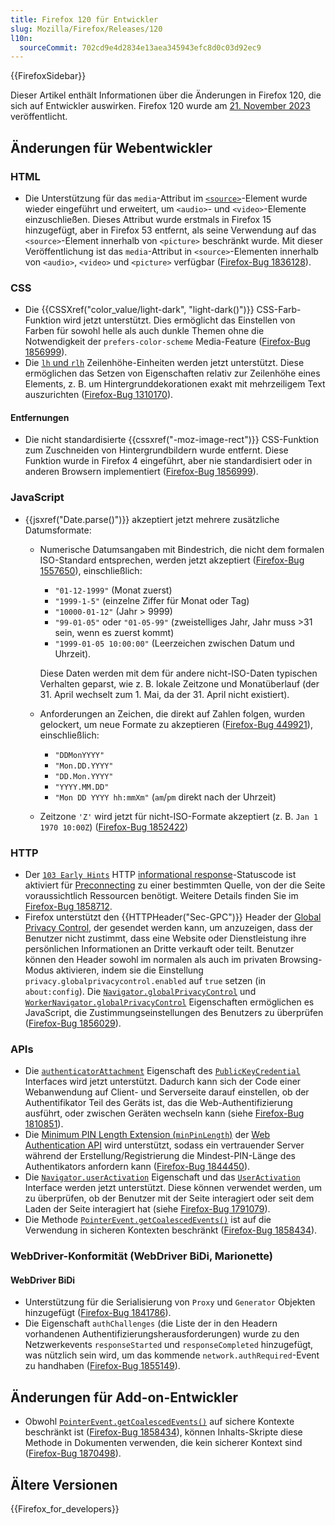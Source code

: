 ```yaml
---
title: Firefox 120 für Entwickler
slug: Mozilla/Firefox/Releases/120
l10n:
  sourceCommit: 702cd9e4d2834e13aea345943efc8d0c03d92ec9
---
```


{{FirefoxSidebar}}

Dieser Artikel enthält Informationen über die Änderungen in Firefox 120, die sich auf Entwickler auswirken. Firefox 120 wurde am [21. November 2023](https://whattrainisitnow.com/release/?version=120) veröffentlicht.

## Änderungen für Webentwickler

### HTML

- Die Unterstützung für das `media`-Attribut im [`<source>`](/de/docs/Web/HTML/Element/source)-Element wurde wieder eingeführt und erweitert, um `<audio>`- und `<video>`-Elemente einzuschließen. Dieses Attribut wurde erstmals in Firefox 15 hinzugefügt, aber in Firefox 53 entfernt, als seine Verwendung auf das `<source>`-Element innerhalb von `<picture>` beschränkt wurde. Mit dieser Veröffentlichung ist das `media`-Attribut in `<source>`-Elementen innerhalb von `<audio>`, `<video>` und `<picture>` verfügbar ([Firefox-Bug 1836128](https://bugzil.la/1836128)).

### CSS

- Die {{CSSXref("color_value/light-dark", "light-dark()")}} CSS-Farb-Funktion wird jetzt unterstützt. Dies ermöglicht das Einstellen von Farben für sowohl helle als auch dunkle Themen ohne die Notwendigkeit der `prefers-color-scheme` Media-Feature ([Firefox-Bug 1856999](https://bugzil.la/1856999)).
- Die [`lh` und `rlh`](/de/docs/Learn_web_development/Core/Styling_basics/Values_and_units#line_height_units) Zeilenhöhe-Einheiten werden jetzt unterstützt. Diese ermöglichen das Setzen von Eigenschaften relativ zur Zeilenhöhe eines Elements, z. B. um Hintergrunddekorationen exakt mit mehrzeiligem Text auszurichten ([Firefox-Bug 1310170](https://bugzil.la/1310170)).

#### Entfernungen

- Die nicht standardisierte {{cssxref("-moz-image-rect")}} CSS-Funktion zum Zuschneiden von Hintergrundbildern wurde entfernt. Diese Funktion wurde in Firefox 4 eingeführt, aber nie standardisiert oder in anderen Browsern implementiert ([Firefox-Bug 1856999](https://bugzil.la/1853867)).

### JavaScript

- {{jsxref("Date.parse()")}} akzeptiert jetzt mehrere zusätzliche Datumsformate:

  - Numerische Datumsangaben mit Bindestrich, die nicht dem formalen ISO-Standard entsprechen, werden jetzt akzeptiert ([Firefox-Bug 1557650](https://bugzil.la/1557650)), einschließlich:

    - `"01-12-1999"` (Monat zuerst)
    - `"1999-1-5"` (einzelne Ziffer für Monat oder Tag)
    - `"10000-01-12"` (Jahr > 9999)
    - `"99-01-05"` oder `"01-05-99"` (zweistelliges Jahr, Jahr muss >31 sein, wenn es zuerst kommt)
    - `"1999-01-05 10:00:00"` (Leerzeichen zwischen Datum und Uhrzeit).

    Diese Daten werden mit dem für andere nicht-ISO-Daten typischen Verhalten geparst, wie z. B. lokale Zeitzone und Monatüberlauf (der 31. April wechselt zum 1. Mai, da der 31. April nicht existiert).

  - Anforderungen an Zeichen, die direkt auf Zahlen folgen, wurden gelockert, um neue Formate zu akzeptieren ([Firefox-Bug 449921](https://bugzil.la/449921)), einschließlich:

    - `"DDMonYYYY"`
    - `"Mon.DD.YYYY"`
    - `"DD.Mon.YYYY"`
    - `"YYYY.MM.DD"`
    - `"Mon DD YYYY hh:mmXm"` (`am`/`pm` direkt nach der Uhrzeit)

  - Zeitzone `'Z'` wird jetzt für nicht-ISO-Formate akzeptiert (z. B. `Jan 1 1970 10:00Z`) ([Firefox-Bug 1852422](https://bugzil.la/1852422))

### HTTP

- Der [`103 Early Hints`](/de/docs/Web/HTTP/Reference/Status/103) HTTP [informational response](/de/docs/Web/HTTP/Reference/Status#informational_responses)-Statuscode ist aktiviert für [Preconnecting](/de/docs/Web/HTML/Attributes/rel/preconnect) zu einer bestimmten Quelle, von der die Seite voraussichtlich Ressourcen benötigt.
  Weitere Details finden Sie im [Firefox-Bug 1858712](https://bugzil.la/1858712).
- Firefox unterstützt den {{HTTPHeader("Sec-GPC")}} Header der [Global Privacy Control](https://globalprivacycontrol.org/), der gesendet werden kann, um anzuzeigen, dass der Benutzer nicht zustimmt, dass eine Website oder Dienstleistung ihre persönlichen Informationen an Dritte verkauft oder teilt.
  Benutzer können den Header sowohl im normalen als auch im privaten Browsing-Modus aktivieren, indem sie die Einstellung `privacy.globalprivacycontrol.enabled` auf `true` setzen (in `about:config`).
  Die [`Navigator.globalPrivacyControl`](/de/docs/Web/API/Navigator/globalPrivacyControl) und [`WorkerNavigator.globalPrivacyControl`](/de/docs/Web/API/WorkerNavigator/globalPrivacyControl) Eigenschaften ermöglichen es JavaScript, die Zustimmungseinstellungen des Benutzers zu überprüfen ([Firefox-Bug 1856029](https://bugzil.la/1856029)).

### APIs

- Die [`authenticatorAttachment`](/de/docs/Web/API/PublicKeyCredential/authenticatorAttachment) Eigenschaft des [`PublicKeyCredential`](/de/docs/Web/API/PublicKeyCredential) Interfaces wird jetzt unterstützt.
  Dadurch kann sich der Code einer Webanwendung auf Client- und Serverseite darauf einstellen, ob der Authentifikator Teil des Geräts ist, das die Web-Authentifizierung ausführt, oder zwischen Geräten wechseln kann (siehe [Firefox-Bug 1810851](https://bugzil.la/1810851)).
- Die [Minimum PIN Length Extension (`minPinLength`)](/de/docs/Web/API/Web_Authentication_API/WebAuthn_extensions#minpinlength) der [Web Authentication API](/de/docs/Web/API/Web_Authentication_API) wird unterstützt, sodass ein vertrauender Server während der Erstellung/Registrierung die Mindest-PIN-Länge des Authentikators anfordern kann ([Firefox-Bug 1844450](https://bugzil.la/1844450)).
- Die [`Navigator.userActivation`](/de/docs/Web/API/Navigator/userActivation) Eigenschaft und das [`UserActivation`](/de/docs/Web/API/UserActivation) Interface werden jetzt unterstützt.
  Diese können verwendet werden, um zu überprüfen, ob der Benutzer mit der Seite interagiert oder seit dem Laden der Seite interagiert hat (siehe [Firefox-Bug 1791079](https://bugzil.la/1791079)).
- Die Methode [`PointerEvent.getCoalescedEvents()`](/de/docs/Web/API/PointerEvent/getCoalescedEvents) ist auf die Verwendung in sicheren Kontexten beschränkt ([Firefox-Bug 1858434](https://bugzil.la/1858434)).

### WebDriver-Konformität (WebDriver BiDi, Marionette)

#### WebDriver BiDi

- Unterstützung für die Serialisierung von `Proxy` und `Generator` Objekten hinzugefügt ([Firefox-Bug 1841786](https://bugzil.la/1841786)).
- Die Eigenschaft `authChallenges` (die Liste der in den Headern vorhandenen Authentifizierungsherausforderungen) wurde zu den Netzwerkevents `responseStarted` und `responseCompleted` hinzugefügt, was nützlich sein wird, um das kommende `network.authRequired`-Event zu handhaben ([Firefox-Bug 1855149](https://bugzil.la/1855149)).

## Änderungen für Add-on-Entwickler

- Obwohl [`PointerEvent.getCoalescedEvents()`](/de/docs/Web/API/PointerEvent/getCoalescedEvents) auf sichere Kontexte beschränkt ist ([Firefox-Bug 1858434](https://bugzil.la/1858434)), können Inhalts-Skripte diese Methode in Dokumenten verwenden, die kein sicherer Kontext sind ([Firefox-Bug 1870498](https://bugzil.la/1870498)).

## Ältere Versionen

{{Firefox_for_developers}}
